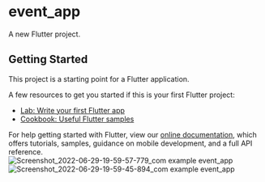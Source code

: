 # event_app

A new Flutter project.

## Getting Started

This project is a starting point for a Flutter application.

A few resources to get you started if this is your first Flutter project:

- [Lab: Write your first Flutter app](https://flutter.dev/docs/get-started/codelab)
- [Cookbook: Useful Flutter samples](https://flutter.dev/docs/cookbook)

For help getting started with Flutter, view our
[online documentation](https://flutter.dev/docs), which offers tutorials,
samples, guidance on mobile development, and a full API reference.
![Screenshot_2022-06-29-19-59-57-779_com example event_app](https://user-images.githubusercontent.com/56949781/176447005-714033fa-b960-4b14-8dea-c66bb640284a.jpg)
![Screenshot_2022-06-29-19-59-45-894_com example event_app](https://user-images.githubusercontent.com/56949781/176447035-a3553ffe-3267-4866-aca2-2461282df5dd.jpg)
